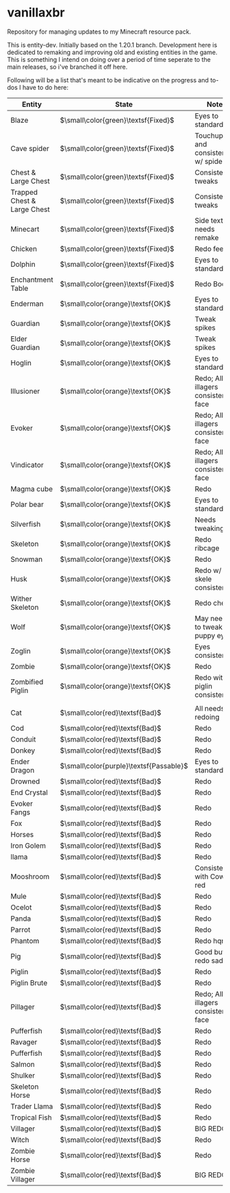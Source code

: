 # vanillaxbr
Repository for managing updates to my Minecraft resource pack.

This is entity-dev. Initially based on the 1.20.1 branch. Development here is dedicated to remaking and improving old and existing entities in the game. This is something I intend on doing over a period of time seperate to the main releases, so i've branched it off here.

Following will be a list that's meant to be indicative on the progress and to-dos I have to do here:

| Entity                      | State                                   | Note                               |
|-----------------------------|-----------------------------------------|------------------------------------|
| Blaze                       | $\small\color{green}\textsf{Fixed}$     | Eyes to standard                   |
| Cave spider                 | $\small\color{green}\textsf{Fixed}$     | Touchups and consistency w/ spider |
| Chest & Large Chest         | $\small\color{green}\textsf{Fixed}$     | Consistency tweaks                 |
| Trapped Chest & Large Chest | $\small\color{green}\textsf{Fixed}$     | Consistency tweaks                 |
| Minecart                    | $\small\color{green}\textsf{Fixed}$     | Side texture needs remake          |
| Chicken                     | $\small\color{green}\textsf{Fixed}$     | Redo feet                          |
| Dolphin                     | $\small\color{green}\textsf{Fixed}$     | Eyes to standard                   |
| Enchantment Table           | $\small\color{green}\textsf{Fixed}$     | Redo Book                          |
| Enderman                    | $\small\color{orange}\textsf{OK}$       | Eyes to standard                   |
| Guardian                    | $\small\color{orange}\textsf{OK}$       | Tweak spikes                       |
| Elder Guardian              | $\small\color{orange}\textsf{OK}$       | Tweak spikes                       |
| Hoglin                      | $\small\color{orange}\textsf{OK}$       | Eyes to standard                   |
| Illusioner                  | $\small\color{orange}\textsf{OK}$       | Redo; All illagers consistent face |
| Evoker                      | $\small\color{orange}\textsf{OK}$       | Redo; All illagers consistent face |
| Vindicator                  | $\small\color{orange}\textsf{OK}$       | Redo; All illagers consistent face |
| Magma cube                  | $\small\color{orange}\textsf{OK}$       | Redo                               |
| Polar bear                  | $\small\color{orange}\textsf{OK}$       | Eyes to standard                   |
| Silverfish                  | $\small\color{orange}\textsf{OK}$       | Needs tweaking                     |
| Skeleton                    | $\small\color{orange}\textsf{OK}$       | Redo ribcage                       |
| Snowman                     | $\small\color{orange}\textsf{OK}$       | Redo                               |
| Husk                        | $\small\color{orange}\textsf{OK}$       | Redo w/ skele consistency          |
| Wither Skeleton             | $\small\color{orange}\textsf{OK}$       | Redo chest                         |
| Wolf                        | $\small\color{orange}\textsf{OK}$       | May need to tweak puppy eyes       |
| Zoglin                      | $\small\color{orange}\textsf{OK}$       | Eyes consistency                   |
| Zombie                      | $\small\color{orange}\textsf{OK}$       | Redo                               |
| Zombified Piglin            | $\small\color{orange}\textsf{OK}$       | Redo with piglin consistency       |
|                             |                                         |                                    |
| Cat                         | $\small\color{red}\textsf{Bad}$         | All needs redoing                  |
| Cod                         | $\small\color{red}\textsf{Bad}$         | Redo                               |
| Conduit                     | $\small\color{red}\textsf{Bad}$         | Redo                               |
| Donkey                      | $\small\color{red}\textsf{Bad}$         | Redo                               |
| Ender Dragon                | $\small\color{purple}\textsf{Passable}$ | Eyes to standard                   |
| Drowned                     | $\small\color{red}\textsf{Bad}$         | Redo                               |
| End Crystal                 | $\small\color{red}\textsf{Bad}$         | Redo                               |
| Evoker Fangs                | $\small\color{red}\textsf{Bad}$         | Redo                               |
| Fox                         | $\small\color{red}\textsf{Bad}$         | Redo                               |
| Horses                      | $\small\color{red}\textsf{Bad}$         | Redo                               |
| Iron Golem                  | $\small\color{red}\textsf{Bad}$         | Redo                               |
| llama                       | $\small\color{red}\textsf{Bad}$         | Redo                               |
| Mooshroom                   | $\small\color{red}\textsf{Bad}$         | Consistency with Cow red           |
| Mule                        | $\small\color{red}\textsf{Bad}$         | Redo                               |
| Ocelot                      | $\small\color{red}\textsf{Bad}$         | Redo                               |
| Panda                       | $\small\color{red}\textsf{Bad}$         | Redo                               |
| Parrot                      | $\small\color{red}\textsf{Bad}$         | Redo                               |
| Phantom                     | $\small\color{red}\textsf{Bad}$         | Redo hqnx                          |
| Pig                         | $\small\color{red}\textsf{Bad}$         | Good but redo saddle               |
| Piglin                      | $\small\color{red}\textsf{Bad}$         | Redo                               |
| Piglin Brute                | $\small\color{red}\textsf{Bad}$         | Redo                               |
| Pillager                    | $\small\color{red}\textsf{Bad}$         | Redo; All illagers consistent face |
| Pufferfish                  | $\small\color{red}\textsf{Bad}$         | Redo                               |
| Ravager                     | $\small\color{red}\textsf{Bad}$         | Redo                               |
| Pufferfish                  | $\small\color{red}\textsf{Bad}$         | Redo                               |
| Salmon                      | $\small\color{red}\textsf{Bad}$         | Redo                               |
| Shulker                     | $\small\color{red}\textsf{Bad}$         | Redo                               |
| Skeleton Horse              | $\small\color{red}\textsf{Bad}$         | Redo                               |
| Trader Llama                | $\small\color{red}\textsf{Bad}$         | Redo                               |
| Tropical Fish               | $\small\color{red}\textsf{Bad}$         | Redo                               |
| Villager                    | $\small\color{red}\textsf{Bad}$         | BIG REDO                           |
| Witch                       | $\small\color{red}\textsf{Bad}$         | Redo                               |
| Zombie Horse                | $\small\color{red}\textsf{Bad}$         | Redo                               |
| Zombie Villager             | $\small\color{red}\textsf{Bad}$         | BIG REDO                           |
